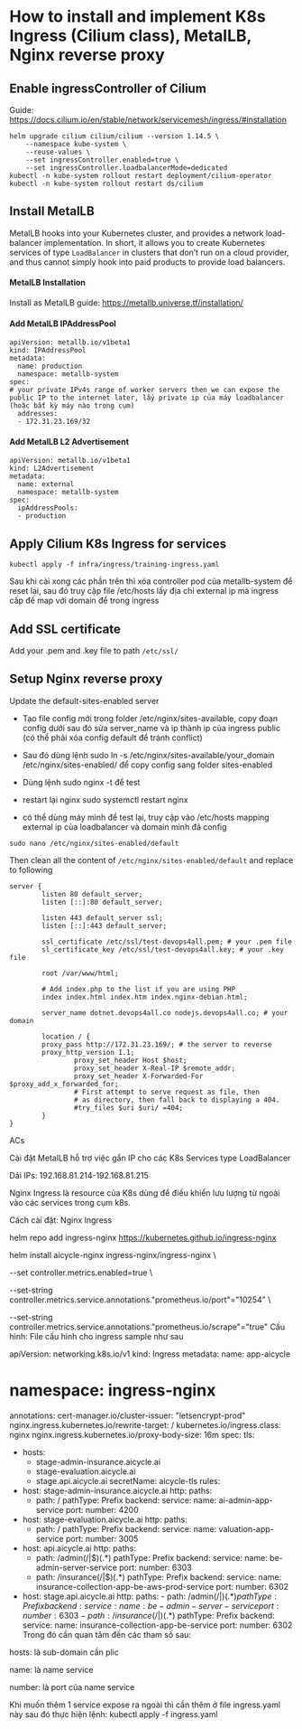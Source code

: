 # How to install and implement K8s Ingress (Cilium class), MetalLB, Nginx reverse proxy

## Enable ingressController of Cilium

Guide: https://docs.cilium.io/en/stable/network/servicemesh/ingress/#installation

```
helm upgrade cilium cilium/cilium --version 1.14.5 \
    --namespace kube-system \
    --reuse-values \
    --set ingressController.enabled=true \
    --set ingressController.loadbalancerMode=dedicated
kubectl -n kube-system rollout restart deployment/cilium-operator
kubectl -n kube-system rollout restart ds/cilium
```

## Install MetalLB

MetalLB hooks into your Kubernetes cluster, and provides a network load-balancer implementation. In short, it allows you to create Kubernetes services of type `LoadBalancer` in clusters that don’t run on a cloud provider, and thus cannot simply hook into paid products to provide load balancers.

#### MetalLB Installation

Install as MetalLB guide: https://metallb.universe.tf/installation/

#### Add MetalLB IPAddressPool

```
apiVersion: metallb.io/v1beta1
kind: IPAddressPool
metadata:
  name: production
  namespace: metallb-system
spec:
# your private IPv4s range of worker servers then we can expose the public IP to the internet later, lấy private ip của máy loadbalancer (hoặc bất kỳ máy nào trong cụm)
  addresses:
  - 172.31.23.169/32
```

#### Add MetalLB L2 Advertisement

```
apiVersion: metallb.io/v1beta1
kind: L2Advertisement
metadata:
  name: external
  namespace: metallb-system
spec:
  ipAddressPools:
  - production
```

## Apply Cilium K8s Ingress for services

```
kubectl apply -f infra/ingress/training-ingress.yaml
```

Sau khi cài xong các phần trên thì xóa controller pod của metallb-system để reset lại, sau đó truy cập file /etc/hosts lấy địa chỉ external ip mà ingress cấp để map với domain để trong ingress

## Add SSL certificate

Add your .pem and .key file to path `/etc/ssl/`

## Setup Nginx reverse proxy

Update the default-sites-enabled server

- Tạo file config mới trong folder /etc/nginx/sites-available, copy đoạn config dưới sau đó sửa server_name và ip thành ip của ingress public (có thể phải xóa config default để tránh conflict)

- Sau đó dùng lệnh sudo ln -s /etc/nginx/sites-available/your_domain /etc/nginx/sites-enabled/ để copy config sang folder sites-enabled

- Dùng lệnh sudo nginx -t để test

- restart lại nginx sudo systemctl restart nginx

- có thể dùng máy mình để test lại, truy cập vào /etc/hosts mapping external ip của loadbalancer và domain mình đã config

```
sudo nano /etc/nginx/sites-enabled/default
```

Then clean all the content of `/etc/nginx/sites-enabled/default` and replace to following

```
server {
        listen 80 default_server;
        listen [::]:80 default_server;

        listen 443 default_server ssl;
        listen [::]:443 default_server;

	    ssl_certificate /etc/ssl/test-devops4all.pem; # your .pem file
	    sl_certificate_key /etc/ssl/test-devops4all.key; # your .key file

        root /var/www/html;

        # Add index.php to the list if you are using PHP
        index index.html index.htm index.nginx-debian.html;

        server_name dotnet.devops4all.co nodejs.devops4all.co; # your domain

        location / {
		proxy_pass http://172.31.23.169/; # the server to reverse
		proxy_http_version 1.1;
                proxy_set_header Host $host;
                proxy_set_header X-Real-IP $remote_addr;
                proxy_set_header X-Forwarded-For $proxy_add_x_forwarded_for;
                # First attempt to serve request as file, then
                # as directory, then fall back to displaying a 404.
                #try_files $uri $uri/ =404;
        }
}
```

ACs

Cài đặt MetalLB hỗ trợ việc gắn IP cho các K8s Services type LoadBalancer

Dải IPs: 192.168.81.214-192.168.81.215

Nginx Ingress là resource của K8s dùng để điều khiển lưu lượng từ ngoài vào các services trong cụm k8s.

Cách cài đặt: Nginx Ingress

helm repo add ingress-nginx https://kubernetes.github.io/ingress-nginx

helm install aicycle-nginx ingress-nginx/ingress-nginx \

--set controller.metrics.enabled=true \

--set-string controller.metrics.service.annotations."prometheus\.io/port"="10254" \

--set-string controller.metrics.service.annotations."prometheus\.io/scrape"="true"
Cấu hình: File cấu hình cho ingress sample như sau

apiVersion: networking.k8s.io/v1
kind: Ingress
metadata:
name: app-aicycle

# namespace: ingress-nginx

annotations:
cert-manager.io/cluster-issuer: "letsencrypt-prod"  
 nginx.ingress.kubernetes.io/rewrite-target: /
kubernetes.io/ingress.class: nginx
nginx.ingress.kubernetes.io/proxy-body-size: 16m
spec:
tls:

- hosts:
  - stage-admin-insurance.aicycle.ai
  - stage-evaluation.aicycle.ai
  - stage.api.aicycle.ai
    secretName: aicycle-tls
    rules:
- host: stage-admin-insurance.aicycle.ai
  http:
  paths:
  - path: /
    pathType: Prefix
    backend:
    service:
    name: ai-admin-app-service
    port:
    number: 4200
- host: stage-evaluation.aicycle.ai
  http:
  paths:
  - path: /
    pathType: Prefix
    backend:
    service:
    name: valuation-app-service
    port:
    number: 3005
- host: api.aicycle.ai
  http:
  paths:
  - path: /admin(/|$)(.\*)
    pathType: Prefix
    backend:
    service:
    name: be-admin-server-service
    port:
    number: 6303
  - path: /insurance(/|$)(.\*)
    pathType: Prefix
    backend:
    service:
    name: insurance-collection-app-be-aws-prod-service
    port:
    number: 6302
- host: stage.api.aicycle.ai
  http:
  paths: - path: /admin(/|$)(.*)
        pathType: Prefix
        backend:
          service:
            name: be-admin-server-service
            port:
              number: 6303
      - path: /insurance(/|$)(.\*)
  pathType: Prefix
  backend:
  service:
  name: insurance-collection-app-be-service
  port:
  number: 6302
  Trong đó cần quan tâm đến các tham số sau:

hosts: là sub-domain cần plic

name: là name service

number: là port của name service

Khi muốn thêm 1 service expose ra ngoài thì cần thêm ở file ingress.yaml này sau đó thực hiện lệnh: kubectl apply -f ingress.yaml
